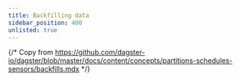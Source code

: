 ```yaml
---
title: Backfilling data
sidebar_position: 400
unlisted: true
---
```


{/* Copy from https://github.com/dagster-io/dagster/blob/master/docs/content/concepts/partitions-schedules-sensors/backfills.mdx */}